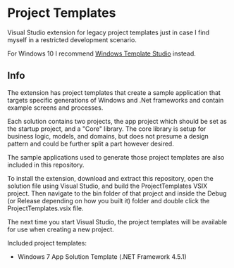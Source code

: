 Project Templates
==========================

Visual Studio extension for legacy project templates just in case I find myself in a restricted development scenario.

For Windows 10 I recommend [Windows Template Studio](https://marketplace.visualstudio.com/items?itemName=WASTeamAccount.WindowsTemplateStudio) instead.

Info
----
The extension has project templates that create a sample application that targets specific generations of Windows and .Net frameworks and contain example screens and processes.

Each solution contains two projects, the app project which should be set as the startup project, and a "Core" library. The core library is setup for business logic, models, and domains, but does not presume a design pattern and could be further split a part however desired.

The sample applications used to generate those project templates are also included in this repository.

To install the extension, download and extract this repository, open the solution file using Visual Studio, and build the ProjectTemplates VSIX project. Then navigate to the bin folder of that project and inside the Debug (or Release depending on how you built it) folder and double click the ProjectTemplates.vsix file.

The next time you start Visual Studio, the project templates will be available for use when creating a new project.

Included project templates:

  - Windows 7 App Solution Template (.NET Framework 4.5.1)

